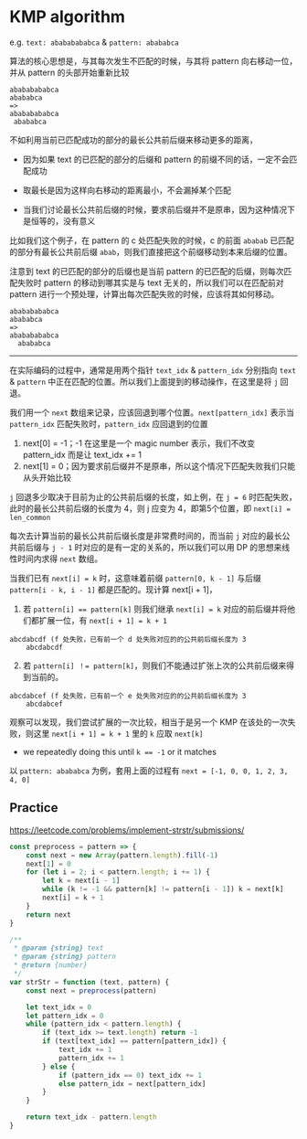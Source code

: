 # KMP algorithm

e.g. `text: abababababca` 
   & `pattern: abababca`

算法的核心思想是，与其每次发生不匹配的时候，与其将 pattern 向右移动一位，并从 pattern 的头部开始重新比较

```
abababababca
abababca
=> 
abababababca
 abababca
```

不如利用当前已匹配成功的部分的最长公共前后缀来移动更多的距离，

- 因为如果 text 的已匹配的部分的后缀和 pattern 的前缀不同的话，一定不会匹配成功

- 取最长是因为这样向右移动的距离最小，不会漏掉某个匹配
- 当我们讨论最长公共前后缀的时候，要求前后缀并不是原串，因为这种情况下是恒等的，没有意义

比如我们这个例子，在 pattern 的 c 处匹配失败的时候，c 的前面 `ababab` 已匹配的部分有最长公共前后缀 `abab`，则我们直接把这个前缀移动到本来后缀的位置。

注意到 text 的已匹配的部分的后缀也是当前 pattern 的已匹配的后缀，则每次匹配失败时 pattern 的移动到哪其实是与 text 无关的，所以我们可以在匹配前对 pattern 进行一个预处理，计算出每次匹配失败的时候，应该将其如何移动。


```
abababababca
abababca
=> 
abababababca
  abababca
```

---

在实际编码的过程中，通常是用两个指针 `text_idx` & `pattern_idx` 分别指向 `text` & `pattern` 中正在匹配的位置。所以我们上面提到的移动操作，在这里是将 `j` 回退。

我们用一个 `next` 数组来记录，应该回退到哪个位置。`next[pattern_idx]` 表示当 `pattern_idx` 匹配失败时，`pattern_idx` 应回退到的位置

1. next[0] = -1；-1 在这里是一个 magic number 表示，我们不改变 pattern_idx 而是让 text_idx += 1
2. next[1] = 0；因为要求前后缀并不是原串，所以这个情况下匹配失败我们只能从头开始比较

`j` 回退多少取决于目前为止的公共前后缀的长度，如上例，在 `j = 6` 时匹配失败，此时的最长公共前后缀的长度为 4，则 j 应变为 4，即第5个位置，即 `next[i] = len_common`

每次去计算当前的最长公共前后缀长度是非常费时间的，而当前 `j` 对应的最长公共前后缀与 `j - 1` 时对应的是有一定的关系的，所以我们可以用 DP 的思想来线性时间内求得 `next` 数组。

当我们已有 `next[i] = k` 时，这意味着前缀 `pattern[0, k - 1]` 与后缀 `pattern[i - k, i - 1]` 都是匹配的。现计算 next[i + 1]，


1. 若 `pattern[i] == pattern[k]` 则我们继承 `next[i] = k` 对应的前后缀并将他们都扩展一位，有 `next[i + 1] = k + 1`

```
abcdabcdf (f 处失败，已有前一个 d 处失败对应的的公共前后缀长度为 3
    abcdabcdf
```

2. 若 `pattern[i] ！= pattern[k]`，则我们不能通过扩张上次的公共前后缀来得到当前的。
```
abcdabcef (f 处失败，已有前一个 e 处失败对应的的公共前后缀长度为 3
    abcdabcef
```
观察可以发现，我们尝试扩展的一次比较，相当于是另一个 KMP 在该处的一次失败，则这里 `next[i + 1] = k + 1` 里的 `k` 应取 `next[k]`
- we repeatedly doing this until `k == -1` or it matches


以 `pattern: abababca` 为例，套用上面的过程有 `next = [-1, 0, 0, 1, 2, 3, 4, 0]`


## Practice 

https://leetcode.com/problems/implement-strstr/submissions/

```javascript
const preprocess = pattern => {
    const next = new Array(pattern.length).fill(-1)
    next[1] = 0
    for (let i = 2; i < pattern.length; i += 1) {
        let k = next[i - 1]
        while (k != -1 && pattern[k] != pattern[i - 1]) k = next[k]
        next[i] = k + 1
    }
    return next
}

/**
 * @param {string} text
 * @param {string} pattern
 * @return {number}
 */
var strStr = function (text, pattern) {
    const next = preprocess(pattern)

    let text_idx = 0
    let pattern_idx = 0
    while (pattern_idx < pattern.length) {
        if (text_idx >= text.length) return -1
        if (text[text_idx] == pattern[pattern_idx]) {
            text_idx += 1
            pattern_idx += 1
        } else {
            if (pattern_idx == 0) text_idx += 1
            else pattern_idx = next[pattern_idx]
        }
    }

    return text_idx - pattern.length
}
```
